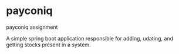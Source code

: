 # payconiq
payconiq assignment

A simple spring boot application responsible for adding, udating, and getting stocks present in a system.
